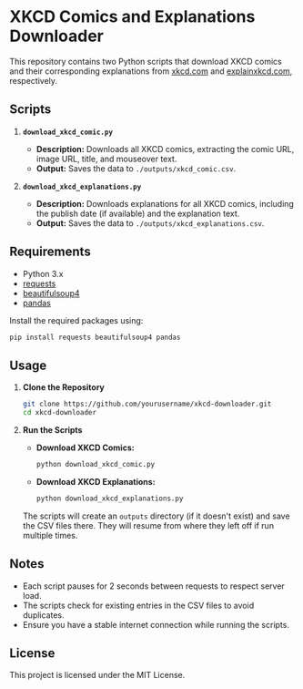 # XKCD Comics and Explanations Downloader

This repository contains two Python scripts that download XKCD comics and their corresponding explanations from [xkcd.com](https://xkcd.com) and [explainxkcd.com](https://www.explainxkcd.com), respectively.

## Scripts

1. **`download_xkcd_comic.py`**
   - **Description:** Downloads all XKCD comics, extracting the comic URL, image URL, title, and mouseover text.
   - **Output:** Saves the data to `./outputs/xkcd_comic.csv`.

2. **`download_xkcd_explanations.py`**
   - **Description:** Downloads explanations for all XKCD comics, including the publish date (if available) and the explanation text.
   - **Output:** Saves the data to `./outputs/xkcd_explanations.csv`.

## Requirements

- Python 3.x
- [requests](https://pypi.org/project/requests/)
- [beautifulsoup4](https://pypi.org/project/beautifulsoup4/)
- [pandas](https://pypi.org/project/pandas/)

Install the required packages using:

```bash
pip install requests beautifulsoup4 pandas
```

## Usage

1. **Clone the Repository**

   ```bash
   git clone https://github.com/yourusername/xkcd-downloader.git
   cd xkcd-downloader
   ```

2. **Run the Scripts**

   - **Download XKCD Comics:**

     ```bash
     python download_xkcd_comic.py
     ```

   - **Download XKCD Explanations:**

     ```bash
     python download_xkcd_explanations.py
     ```

   The scripts will create an `outputs` directory (if it doesn't exist) and save the CSV files there. They will resume from where they left off if run multiple times.

## Notes

- Each script pauses for 2 seconds between requests to respect server load.
- The scripts check for existing entries in the CSV files to avoid duplicates.
- Ensure you have a stable internet connection while running the scripts.

## License

This project is licensed under the MIT License.